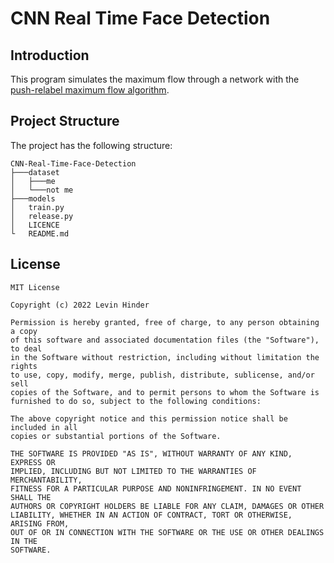 # CNN Real Time Face Detection

## Introduction
This program simulates the maximum flow through a network with the [push-relabel maximum flow algorithm](https://en.wikipedia.org/wiki/Push%E2%80%93relabel_maximum_flow_algorithm).


## Project Structure

The project has the following structure:

    CNN-Real-Time-Face-Detection
    ├───dataset
    │   ├───me
    │   └───not me
    ├───models
    │   train.py
    │   release.py
    │   LICENCE
    └   README.md



## License

    MIT License

    Copyright (c) 2022 Levin Hinder

    Permission is hereby granted, free of charge, to any person obtaining a copy
    of this software and associated documentation files (the "Software"), to deal
    in the Software without restriction, including without limitation the rights
    to use, copy, modify, merge, publish, distribute, sublicense, and/or sell
    copies of the Software, and to permit persons to whom the Software is
    furnished to do so, subject to the following conditions:

    The above copyright notice and this permission notice shall be included in all
    copies or substantial portions of the Software.

    THE SOFTWARE IS PROVIDED "AS IS", WITHOUT WARRANTY OF ANY KIND, EXPRESS OR
    IMPLIED, INCLUDING BUT NOT LIMITED TO THE WARRANTIES OF MERCHANTABILITY,
    FITNESS FOR A PARTICULAR PURPOSE AND NONINFRINGEMENT. IN NO EVENT SHALL THE
    AUTHORS OR COPYRIGHT HOLDERS BE LIABLE FOR ANY CLAIM, DAMAGES OR OTHER
    LIABILITY, WHETHER IN AN ACTION OF CONTRACT, TORT OR OTHERWISE, ARISING FROM,
    OUT OF OR IN CONNECTION WITH THE SOFTWARE OR THE USE OR OTHER DEALINGS IN THE
    SOFTWARE.
